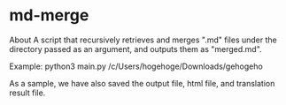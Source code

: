 # md-merge

About
A script that recursively retrieves and merges ".md" files under the directory passed as an argument, and outputs them as "merged.md".

Example:  python3 main.py /c/Users/hogehoge/Downloads/gehogeho

As a sample, we have also saved the output file, html file, and translation result file.
